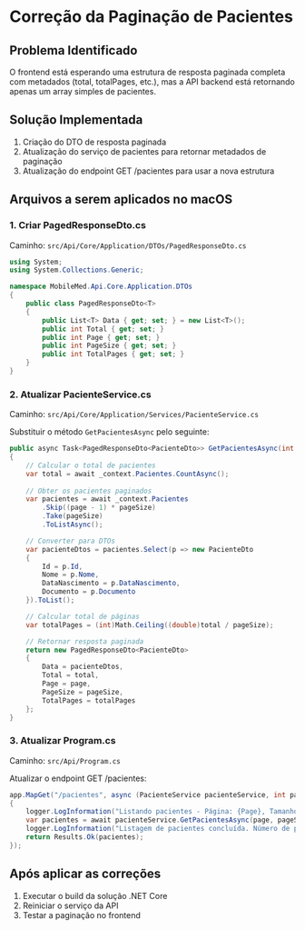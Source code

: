 # Correção da Paginação de Pacientes

## Problema Identificado
O frontend está esperando uma estrutura de resposta paginada completa com metadados (total, totalPages, etc.), mas a API backend está retornando apenas um array simples de pacientes.

## Solução Implementada
1. Criação do DTO de resposta paginada
2. Atualização do serviço de pacientes para retornar metadados de paginação
3. Atualização do endpoint GET /pacientes para usar a nova estrutura

## Arquivos a serem aplicados no macOS

### 1. Criar PagedResponseDto.cs
Caminho: `src/Api/Core/Application/DTOs/PagedResponseDto.cs`

```csharp
using System;
using System.Collections.Generic;

namespace MobileMed.Api.Core.Application.DTOs
{
    public class PagedResponseDto<T>
    {
        public List<T> Data { get; set; } = new List<T>();
        public int Total { get; set; }
        public int Page { get; set; }
        public int PageSize { get; set; }
        public int TotalPages { get; set; }
    }
}
```

### 2. Atualizar PacienteService.cs
Caminho: `src/Api/Core/Application/Services/PacienteService.cs`

Substituir o método `GetPacientesAsync` pelo seguinte:

```csharp
public async Task<PagedResponseDto<PacienteDto>> GetPacientesAsync(int page, int pageSize)
{
    // Calcular o total de pacientes
    var total = await _context.Pacientes.CountAsync();
    
    // Obter os pacientes paginados
    var pacientes = await _context.Pacientes
        .Skip((page - 1) * pageSize)
        .Take(pageSize)
        .ToListAsync();

    // Converter para DTOs
    var pacienteDtos = pacientes.Select(p => new PacienteDto
    {
        Id = p.Id,
        Nome = p.Nome,
        DataNascimento = p.DataNascimento,
        Documento = p.Documento
    }).ToList();

    // Calcular total de páginas
    var totalPages = (int)Math.Ceiling((double)total / pageSize);

    // Retornar resposta paginada
    return new PagedResponseDto<PacienteDto>
    {
        Data = pacienteDtos,
        Total = total,
        Page = page,
        PageSize = pageSize,
        TotalPages = totalPages
    };
}
```

### 3. Atualizar Program.cs
Caminho: `src/Api/Program.cs`

Atualizar o endpoint GET /pacientes:

```csharp
app.MapGet("/pacientes", async (PacienteService pacienteService, int page = 1, int pageSize = 10, ILogger<Program> logger) =>
{
    logger.LogInformation("Listando pacientes - Página: {Page}, Tamanho da página: {PageSize}", page, pageSize);
    var pacientes = await pacienteService.GetPacientesAsync(page, pageSize);
    logger.LogInformation("Listagem de pacientes concluída. Número de pacientes retornados: {Count}", pacientes.Data.Count);
    return Results.Ok(pacientes);
});
```

## Após aplicar as correções
1. Executar o build da solução .NET Core
2. Reiniciar o serviço da API
3. Testar a paginação no frontend